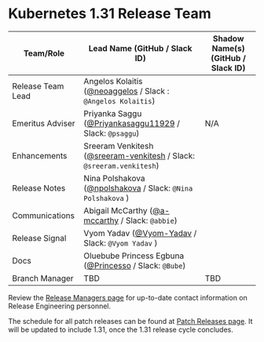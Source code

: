 # Kubernetes 1.31 Release Team

| **Team/Role**     | **Lead Name** (**GitHub / Slack ID**)                                                                        | **Shadow Name(s) (GitHub / Slack ID)** |
| ----------------- | ------------------------------------------------------------------------------------------------------------ | -------------------------------------- |
| Release Team Lead | Angelos Kolaitis ([@neoaggelos](https://github.com/neoaggelos) / Slack : `@Angelos Kolaitis`)                |                                        |
| Emeritus Adviser  | Priyanka Saggu ([@Priyankasaggu11929](https://github.com/Priyankasaggu11929) / Slack: `@psaggu`)             | N/A                                    |
| Enhancements      | Sreeram Venkitesh ([@sreeram-venkitesh](https://github.com/sreeram-venkitesh) / Slack: `@sreeram.venkitesh`) |                                        |
| Release Notes     | Nina Polshakova ([@npolshakova](https://github.com/npolshakova) / Slack: `@Nina Polshakova` )                |                                        |
| Communications    | Abigail McCarthy ([@a-mccarthy](https://github.com/a-mccarthy) / Slack: `@abbie`)                            |                                        |
| Release Signal    | Vyom Yadav ([@Vyom-Yadav](https://github.com/Vyom-Yadav) / Slack: `@Vyom Yadav` )                            |                                        |
| Docs              | Oluebube Princess Egbuna ([@Princesso](https://github.com/Princesso) / Slack: `@Bube`)                       |                                        |
| Branch Manager    | TBD                                                                                                          | TBD                                    |

Review the [Release Managers page](https://github.com/kubernetes/website/blob/main/content/en/releases/release-managers.md) for up-to-date contact information on Release Engineering personnel.

The schedule for all patch releases can be found at [Patch Releases page](https://github.com/kubernetes/website/blob/main/content/en/releases/patch-releases.md). It will be updated to include 1.31, once the 1.31 release cycle concludes.
